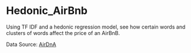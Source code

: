 # Hedonic_AirBnb
Using TF IDF and a hedonic regression model, see how certain words and clusters of words affect the price of an AirBnB. 


Data Source: [AirDnA](https://www.airdna.co/)
